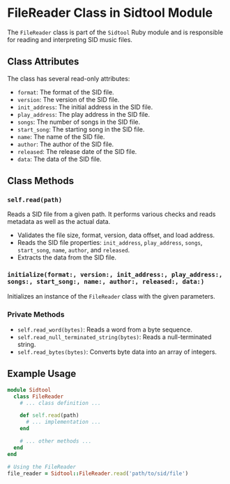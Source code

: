 # FileReader Class in Sidtool Module

The `FileReader` class is part of the `Sidtool` Ruby module and is responsible for reading and interpreting SID music files.

## Class Attributes

The class has several read-only attributes:

- `format`: The format of the SID file.
- `version`: The version of the SID file.
- `init_address`: The initial address in the SID file.
- `play_address`: The play address in the SID file.
- `songs`: The number of songs in the SID file.
- `start_song`: The starting song in the SID file.
- `name`: The name of the SID file.
- `author`: The author of the SID file.
- `released`: The release date of the SID file.
- `data`: The data of the SID file.

## Class Methods

### `self.read(path)`
Reads a SID file from a given path. It performs various checks and reads metadata as well as the actual data.

- Validates the file size, format, version, data offset, and load address.
- Reads the SID file properties: `init_address`, `play_address`, `songs`, `start_song`, `name`, `author`, and `released`.
- Extracts the data from the SID file.

### `initialize(format:, version:, init_address:, play_address:, songs:, start_song:, name:, author:, released:, data:)`
Initializes an instance of the `FileReader` class with the given parameters.

### Private Methods
- `self.read_word(bytes)`: Reads a word from a byte sequence.
- `self.read_null_terminated_string(bytes)`: Reads a null-terminated string.
- `self.read_bytes(bytes)`: Converts byte data into an array of integers.

## Example Usage

```ruby
module Sidtool
  class FileReader
    # ... class definition ...

    def self.read(path)
      # ... implementation ...
    end

    # ... other methods ...
  end
end

# Using the FileReader
file_reader = Sidtool::FileReader.read('path/to/sid/file')
